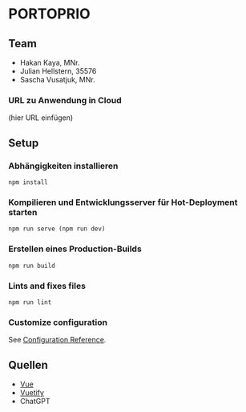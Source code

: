 # PORTOPRIO

## Team
- Hakan Kaya, MNr.
- Julian Hellstern, 35576
- Sascha Vusatjuk, MNr.

### URL zu Anwendung in Cloud
(hier URL einfügen)
## Setup
### Abhängigkeiten installieren
```
npm install
```

### Kompilieren und Entwicklungsserver für Hot-Deployment starten
```
npm run serve (npm run dev)
```

### Erstellen eines Production-Builds
```
npm run build
```

### Lints and fixes files
```
npm run lint
```

### Customize configuration
See [Configuration Reference](https://cli.vuejs.org/config/).

## Quellen
- [Vue](https://vuejs.org/)
- [Vuetify](https://vuetifyjs.com/en/)
- ChatGPT

